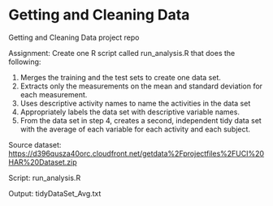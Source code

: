# Getting and Cleaning Data
Getting and Cleaning Data project repo


Assignment:
Create one R script called run_analysis.R that does the following:

1. Merges the training and the test sets to create one data set.
2. Extracts only the measurements on the mean and standard deviation for each measurement. 
3. Uses descriptive activity names to name the activities in the data set
4. Appropriately labels the data set with descriptive variable names. 
5. From the data set in step 4, creates a second, independent tidy data set with the average of each variable for each activity and each subject.

Source dataset:
https://d396qusza40orc.cloudfront.net/getdata%2Fprojectfiles%2FUCI%20HAR%20Dataset.zip

Script:
run_analysis.R

Output:
tidyDataSet_Avg.txt
